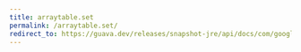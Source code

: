 ```yaml
---
title: arraytable.set
permalink: /arraytable.set/
redirect_to: https://guava.dev/releases/snapshot-jre/api/docs/com/google/common/collect/ArrayTable.html#set-int-int-V-
---
```

